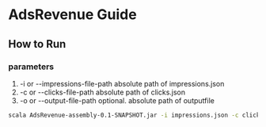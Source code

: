 # AdsRevenue Guide
## How to Run
### parameters 
1) -i or --impressions-file-path absolute path of impressions.json
2) -c or --clicks-file-path absolute path of clicks.json
3) -o or --output-file-path optional. absolute path of outputfile
 
```bash
scala AdsRevenue-assembly-0.1-SNAPSHOT.jar -i impressions.json -c clicks.json
```